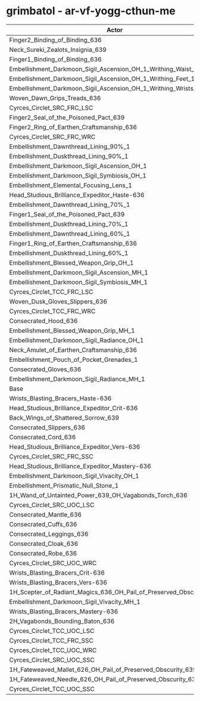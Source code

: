 # grimbatol - ar-vf-yogg-cthun-me
| Actor | DPS | Increase |
|---|:---:|:---:|
|Finger2_Binding_of_Binding_636|2077364|1.73%|
|Neck_Sureki_Zealots_Insignia_639|2073806|1.55%|
|Finger1_Binding_of_Binding_636|2070130|1.37%|
|Embellishment_Darkmoon_Sigil_Ascension_OH_1_Writhing_Waist_1|2069518|1.34%|
|Embellishment_Darkmoon_Sigil_Ascension_OH_1_Writhing_Feet_1|2069026|1.32%|
|Embellishment_Darkmoon_Sigil_Ascension_OH_1_Writhing_Wrists_1|2065870|1.16%|
|Woven_Dawn_Grips_Treads_636|2064966|1.12%|
|Cyrces_Circlet_SRC_FRC_LSC|2062644|1.01%|
|Finger2_Seal_of_the_Poisoned_Pact_639|2061827|0.97%|
|Finger2_Ring_of_Earthen_Craftsmanship_636|2059185|0.84%|
|Cyrces_Circlet_SRC_FRC_WRC|2058912|0.82%|
|Embellishment_Dawnthread_Lining_90%_1|2056600|0.71%|
|Embellishment_Duskthread_Lining_90%_1|2055951|0.68%|
|Embellishment_Darkmoon_Sigil_Ascension_OH_1|2055083|0.64%|
|Embellishment_Darkmoon_Sigil_Symbiosis_OH_1|2054636|0.61%|
|Embellishment_Elemental_Focusing_Lens_1|2054285|0.60%|
|Head_Studious_Brilliance_Expeditor_Haste-636|2054142|0.59%|
|Embellishment_Dawnthread_Lining_70%_1|2052494|0.51%|
|Finger1_Seal_of_the_Poisoned_Pact_639|2052224|0.50%|
|Embellishment_Duskthread_Lining_70%_1|2051791|0.48%|
|Embellishment_Dawnthread_Lining_60%_1|2051526|0.46%|
|Finger1_Ring_of_Earthen_Craftsmanship_636|2050525|0.41%|
|Embellishment_Duskthread_Lining_60%_1|2050249|0.40%|
|Embellishment_Blessed_Weapon_Grip_OH_1|2050186|0.40%|
|Embellishment_Darkmoon_Sigil_Ascension_MH_1|2049950|0.38%|
|Embellishment_Darkmoon_Sigil_Symbiosis_MH_1|2049223|0.35%|
|Cyrces_Circlet_TCC_FRC_LSC|2049160|0.35%|
|Woven_Dusk_Gloves_Slippers_636|2048450|0.31%|
|Cyrces_Circlet_TCC_FRC_WRC|2046796|0.23%|
|Consecrated_Hood_636|2046181|0.20%|
|Embellishment_Blessed_Weapon_Grip_MH_1|2045592|0.17%|
|Embellishment_Darkmoon_Sigil_Radiance_OH_1|2045336|0.16%|
|Neck_Amulet_of_Earthen_Craftsmanship_636|2045032|0.14%|
|Embellishment_Pouch_of_Pocket_Grenades_1|2044316|0.11%|
|Consecrated_Gloves_636|2043012|0.05%|
|Embellishment_Darkmoon_Sigil_Radiance_MH_1|2042331|0.01%|
|Base|2042088|0.00%|
|Wrists_Blasting_Bracers_Haste-636|2041737|-0.02%|
|Head_Studious_Brilliance_Expeditor_Crit-636|2041316|-0.04%|
|Back_Wings_of_Shattered_Sorrow_639|2041195|-0.04%|
|Consecrated_Slippers_636|2040461|-0.08%|
|Consecrated_Cord_636|2039882|-0.11%|
|Head_Studious_Brilliance_Expeditor_Vers-636|2039215|-0.14%|
|Cyrces_Circlet_SRC_FRC_SSC|2039136|-0.14%|
|Head_Studious_Brilliance_Expeditor_Mastery-636|2039115|-0.15%|
|Embellishment_Darkmoon_Sigil_Vivacity_OH_1|2039050|-0.15%|
|Embellishment_Prismatic_Null_Stone_1|2038893|-0.16%|
|1H_Wand_of_Untainted_Power_639_OH_Vagabonds_Torch_636|2038646|-0.17%|
|Cyrces_Circlet_SRC_UOC_LSC|2038598|-0.17%|
|Consecrated_Mantle_636|2038409|-0.18%|
|Consecrated_Cuffs_636|2038090|-0.20%|
|Consecrated_Leggings_636|2038045|-0.20%|
|Consecrated_Cloak_636|2037923|-0.20%|
|Consecrated_Robe_636|2037849|-0.21%|
|Cyrces_Circlet_SRC_UOC_WRC|2036627|-0.27%|
|Wrists_Blasting_Bracers_Crit-636|2035509|-0.32%|
|Wrists_Blasting_Bracers_Vers-636|2035305|-0.33%|
|1H_Scepter_of_Radiant_Magics_636_OH_Pail_of_Preserved_Obscurity_639|2034620|-0.37%|
|Embellishment_Darkmoon_Sigil_Vivacity_MH_1|2033370|-0.43%|
|Wrists_Blasting_Bracers_Mastery-636|2032971|-0.45%|
|2H_Vagabonds_Bounding_Baton_636|2029744|-0.60%|
|Cyrces_Circlet_TCC_UOC_LSC|2027998|-0.69%|
|Cyrces_Circlet_TCC_FRC_SSC|2027640|-0.71%|
|Cyrces_Circlet_TCC_UOC_WRC|2025787|-0.80%|
|Cyrces_Circlet_SRC_UOC_SSC|2016871|-1.23%|
|1H_Fateweaved_Mallet_626_OH_Pail_of_Preserved_Obscurity_639|2013379|-1.41%|
|1H_Fateweaved_Needle_626_OH_Pail_of_Preserved_Obscurity_639|2012744|-1.44%|
|Cyrces_Circlet_TCC_UOC_SSC|2008860|-1.63%|
